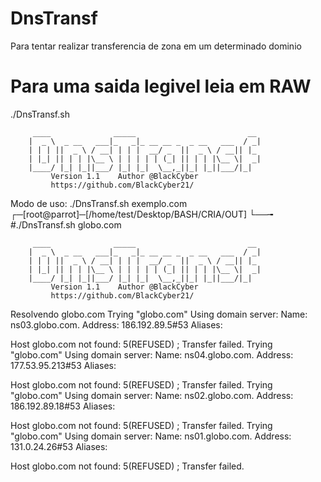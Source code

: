 # DnsTransf
Para tentar realizar transferencia de zona em um determinado dominio

# Para uma saida legivel leia em RAW

./DnsTransf.sh 

		 ____              _____                         __
		|  _ \  _ __   ___|_   _|_ __ __ _  _ __   ___  / _|
		| | | ||  _ \ / __| | | |  __/ _  ||  _ \ / __|| |_
		| |_| || | | |\__ \ | | | | | (_| || | | |\__ \|  _|
		|____/ |_| |_||___/ |_| |_|  \__,_||_| |_||___/|_|
			 Version 1.1    Author @BlackCyber
			 https://github.com/BlackCyber21/

Modo de uso: ./DnsTransf.sh exemplo.com
┌─[root@parrot]─[/home/test/Desktop/BASH/CRIA/OUT]
└──╼ #./DnsTransf.sh globo.com

		 ____              _____                         __
		|  _ \  _ __   ___|_   _|_ __ __ _  _ __   ___  / _|
		| | | ||  _ \ / __| | | |  __/ _  ||  _ \ / __|| |_
		| |_| || | | |\__ \ | | | | | (_| || | | |\__ \|  _|
		|____/ |_| |_||___/ |_| |_|  \__,_||_| |_||___/|_|
			 Version 1.1    Author @BlackCyber
			 https://github.com/BlackCyber21/


Resolvendo globo.com 
Trying "globo.com"
Using domain server:
Name: ns03.globo.com.
Address: 186.192.89.5#53
Aliases: 

Host globo.com not found: 5(REFUSED)
; Transfer failed.
Trying "globo.com"
Using domain server:
Name: ns04.globo.com.
Address: 177.53.95.213#53
Aliases: 

Host globo.com not found: 5(REFUSED)
; Transfer failed.
Trying "globo.com"
Using domain server:
Name: ns02.globo.com.
Address: 186.192.89.18#53
Aliases: 

Host globo.com not found: 5(REFUSED)
; Transfer failed.
Trying "globo.com"
Using domain server:
Name: ns01.globo.com.
Address: 131.0.24.26#53
Aliases: 

Host globo.com not found: 5(REFUSED)
; Transfer failed.
